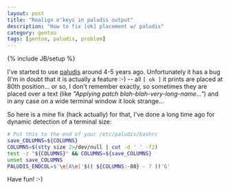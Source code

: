 ```yaml
---
layout: post
title: "Realign o'keys in paludis output"
description: "How to fix [ok] placement w/ paludis"
category: gentoo
tags: [gentoo, paludis, problem]
---
```

{% include JB/setup %}


I've started to use [paludis](http://paludis.exherbo.org) around 4-5 years ago.
Unfortunately it has a bug (I'm in doubt that it is actually a feature :-) --
all `[ ok ]` it prints are placed at 80th position... or so, I don't remember exactly,
so sometimes they are placed over a text (like _"Applying patch blah-blah-very-long-name..."_)
and in any case on a wide terminal window it look strange...

So here is a mine fix (hack actually) for that, I've done a long time ago for dynamic 
detection of a terminal size:

```bash
# Put this to the end of your /etc/paludis/bashrc
save_COLUMNS=${COLUMNS}
COLUMNS=$(stty size 2>/dev/null | cut -d ' ' -f2)
test -z "${COLUMNS}" && COLUMNS=${save_COLUMNS}
unset save_COLUMNS
PALUDIS_ENDCOL=$'\e[A\e['$(( ${COLUMNS:-80} - 7 ))'G'
```

Have fun! :-)
